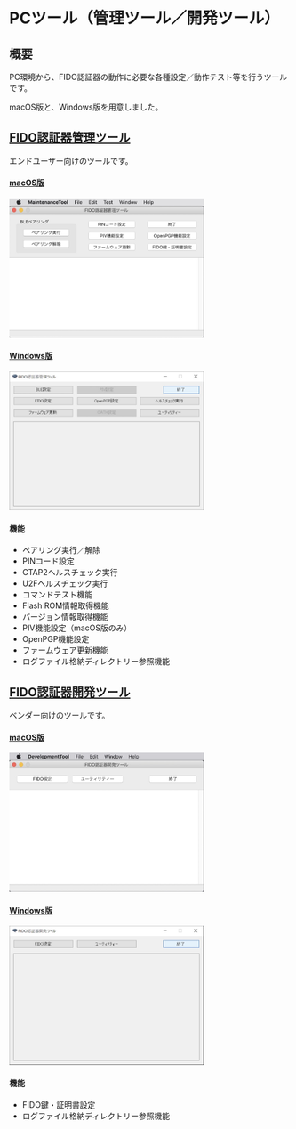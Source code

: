 # PCツール（管理ツール／開発ツール）

## 概要
PC環境から、FIDO認証器の動作に必要な各種設定／動作テスト等を行うツールです。

macOS版と、Windows版を用意しました。

## [FIDO認証器管理ツール](../MaintenanceTool/MNTTOOL.md)
エンドユーザー向けのツールです。

#### [macOS版](../MaintenanceTool/macOSApp/MNTTOOL.md)
<img src="assets/0001.jpg" width="350">

#### [Windows版](../MaintenanceTool/WindowsExe/MNTTOOL.md)
<img src="assets/0002.jpg" width="350">


#### 機能
* ペアリング実行／解除
* PINコード設定
* CTAP2ヘルスチェック実行
* U2Fヘルスチェック実行
* コマンドテスト機能
* Flash ROM情報取得機能
* バージョン情報取得機能
* PIV機能設定（macOS版のみ）
* OpenPGP機能設定
* ファームウェア更新機能
* ログファイル格納ディレクトリー参照機能

## [FIDO認証器開発ツール](../MaintenanceTool/DEVTOOL.md)
ベンダー向けのツールです。

#### [macOS版](../MaintenanceTool/macOSApp/DEVTOOL.md)
<img src="../MaintenanceTool/macOSApp/assets08/0001.jpg" width="350">

#### [Windows版](../MaintenanceTool/WindowsExe/DEVTOOL.md)
<img src="../MaintenanceTool/WindowsExe/assets08/0001.jpg" width="350">

#### 機能
* FIDO鍵・証明書設定
* ログファイル格納ディレクトリー参照機能
